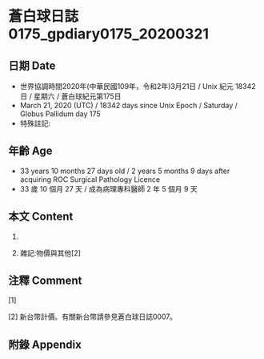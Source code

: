 # 蒼白球日誌0175_gpdiary0175_20200321 #

## 日期 Date ##

* 世界協調時間2020年(中華民國109年，令和2年)3月21日 / Unix 紀元 18342 日 / 星期六 / 蒼白球紀元第175日
* March 21, 2020 (UTC) / 18342 days since Unix Epoch / Saturday / Globus Pallidum day 175
* 特殊註記:

## 年齡 Age ##

* 33 years 10 months 27 days old / 2 years 5 months 9 days after acquiring ROC Surgical Pathology Licence
* 33 歲 10 個月 27 天 / 成為病理專科醫師 2 年 5 個月 9 天

## 本文 Content ##

1. 

    
2. 雜記:物價與其他[2]

    

## 注釋 Comment ##

[1] 


[2] 新台幣計價。有關新台幣請參見蒼白球日誌0007。



## 附錄 Appendix ##

